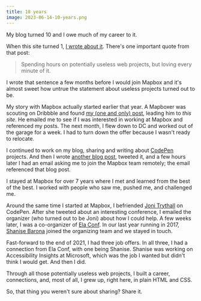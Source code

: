 ```yaml
---
title: 10 years
image: 2023-06-14-10-years.png
---
```


My blog turned 10 and I owe much of my career to it.

When this site turned 1, [I wrote about it](/notes/happy-birthday/). There's one important quote from that post:

> Spending hours on potentially useless web projects, but loving every minute of it.

I wrote that sentence a few months before I would join Mapbox and it's almost sweet how untrue the statement about useless projects turned out to be.

My story with Mapbox actually started earlier that year. A Mapboxer was scouting on Dribbble and found [my (one and only) post](https://dribbble.com/shots/1365696-Accordion-Nav), leading him to _this site_. He emailed me to see if I was interested in working at Mapbox and referenced my posts. The next month, I flew down to DC and worked out of the garage for a week. I had to turn down the offer because I wasn't ready to relocate.

I continued to work on my blog, sharing and writing about [CodePen](https://codepen.io/katydecorah) projects. And then I wrote [another blog post](/code/dry-yaml/), tweeted it, and a few hours later I had an email asking me to join the Mapbox team remotely; the email referenced that blog post.

I stayed at Mapbox for over 7 years where I met and learned from the best of the best. I worked with people who saw me, pushed me, and challenged me.

Around the same time I started at Mapbox, I befriended [Joni Trythall](https://jonitrythall.com/) on CodePen. After she tweeted about an interesting conference, I emailed the organizer (who turned out to be Joni) about how I could help. A few weeks later, I was a co-organizer of [Ela Conf](/notes/ela-conf/). In our last year running in 2017, [Shanise Barona](https://shanisebarona.com/) joined the organizing team and we stayed in touch.

Fast-forward to the end of 2021, I had three job offers. In all three, I had a connection from Ela Conf, with one being Shanise. Shanise was working on Accessibility Insights at Microsoft, which was the job I wanted but didn't think I would get. And then I did.

Through all those potentially useless web projects, I built a career, connections, and, most of all, I grew up, right here, in plain HTML and CSS.

So, that thing you weren't sure about sharing? Share it.
